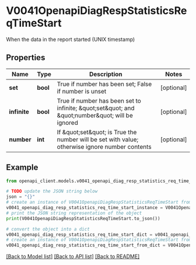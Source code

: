 # V0041OpenapiDiagRespStatisticsReqTimeStart

When the data in the report started (UNIX timestamp)

## Properties

Name | Type | Description | Notes
------------ | ------------- | ------------- | -------------
**set** | **bool** | True if number has been set; False if number is unset | [optional] 
**infinite** | **bool** | True if number has been set to infinite; \&quot;set\&quot; and \&quot;number\&quot; will be ignored | [optional] 
**number** | **int** | If \&quot;set\&quot; is True the number will be set with value; otherwise ignore number contents | [optional] 

## Example

```python
from openapi_client.models.v0041_openapi_diag_resp_statistics_req_time_start import V0041OpenapiDiagRespStatisticsReqTimeStart

# TODO update the JSON string below
json = "{}"
# create an instance of V0041OpenapiDiagRespStatisticsReqTimeStart from a JSON string
v0041_openapi_diag_resp_statistics_req_time_start_instance = V0041OpenapiDiagRespStatisticsReqTimeStart.from_json(json)
# print the JSON string representation of the object
print(V0041OpenapiDiagRespStatisticsReqTimeStart.to_json())

# convert the object into a dict
v0041_openapi_diag_resp_statistics_req_time_start_dict = v0041_openapi_diag_resp_statistics_req_time_start_instance.to_dict()
# create an instance of V0041OpenapiDiagRespStatisticsReqTimeStart from a dict
v0041_openapi_diag_resp_statistics_req_time_start_from_dict = V0041OpenapiDiagRespStatisticsReqTimeStart.from_dict(v0041_openapi_diag_resp_statistics_req_time_start_dict)
```
[[Back to Model list]](../README.md#documentation-for-models) [[Back to API list]](../README.md#documentation-for-api-endpoints) [[Back to README]](../README.md)


